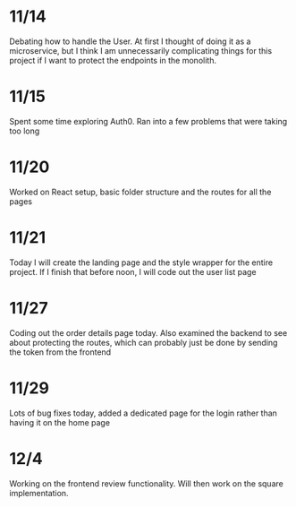 # 11/14

Debating how to handle the User. At first I thought of doing it as a microservice, but I think I am unnecessarily complicating things for this project if I want to protect the endpoints in the monolith.

# 11/15

Spent some time exploring Auth0. Ran into a few problems that were taking too long

# 11/20

Worked on React setup, basic folder structure and the routes for all the pages

# 11/21

Today I will create the landing page and the style wrapper for the entire project. If I finish that before noon, I will code out the user list page

# 11/27

Coding out the order details page today. Also examined the backend to see about protecting the routes, which can probably just be done by sending the token from the frontend

# 11/29

Lots of bug fixes today, added a dedicated page for the login rather than having it on the home page

# 12/4

Working on the frontend review functionality. Will then work on the square implementation.
